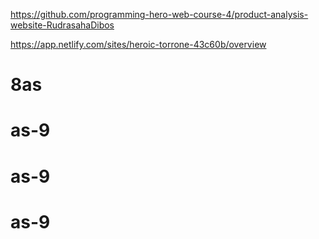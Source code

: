 https://github.com/programming-hero-web-course-4/product-analysis-website-RudrasahaDibos

https://app.netlify.com/sites/heroic-torrone-43c60b/overview
# 8as
# as-9
# as-9
# as-9
